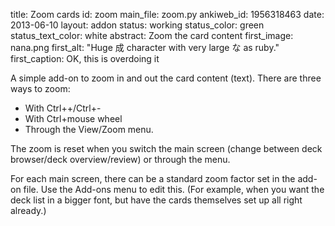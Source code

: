 title: Zoom cards
id: zoom
main_file: zoom.py
ankiweb_id: 1956318463
date: 2013-06-10
layout: addon
status: working
status_color: green
status_text_color: white
abstract: Zoom the card content
first_image: nana.png
first_alt: "Huge 成 character with very large な as ruby."
first_caption: OK, this is overdoing it

A simple add-on to zoom in and out the card content (text).  There are
three ways to zoom:

* With Ctrl++/Ctrl+-
* With Ctrl+mouse wheel
* Through the View/Zoom menu.


The zoom is reset when you switch the main screen (change between deck
browser/deck overview/review) or through the menu.

For each main screen, there can be a standard zoom factor set in the
add-on file. Use the Add-ons menu to edit this. (For example, when you
want the deck list in a bigger font, but have the cards themselves set
up all right already.)
